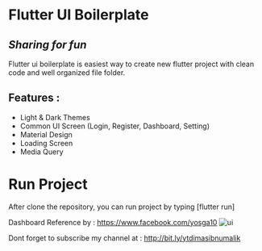 # Flutter UI Boilerplate
## _Sharing for fun_

Flutter ui boilerplate is easiest way to create new flutter project with clean code and well organized file folder.

## Features : 
- Light & Dark Themes
- Common UI Screen (Login, Register, Dashboard, Setting)
- Material Design
- Loading Screen
- Media Query

# Run Project
After clone the repository, you can run project by typing [flutter run]

Dashboard Reference by : https://www.facebook.com/yosga10
![ui](https://user-images.githubusercontent.com/49100522/117755405-5779ff80-b246-11eb-8053-1fd4d3038ecf.jpg)

Dont forget to subscribe my channel at : 
http://bit.ly/ytdimasibnumalik
